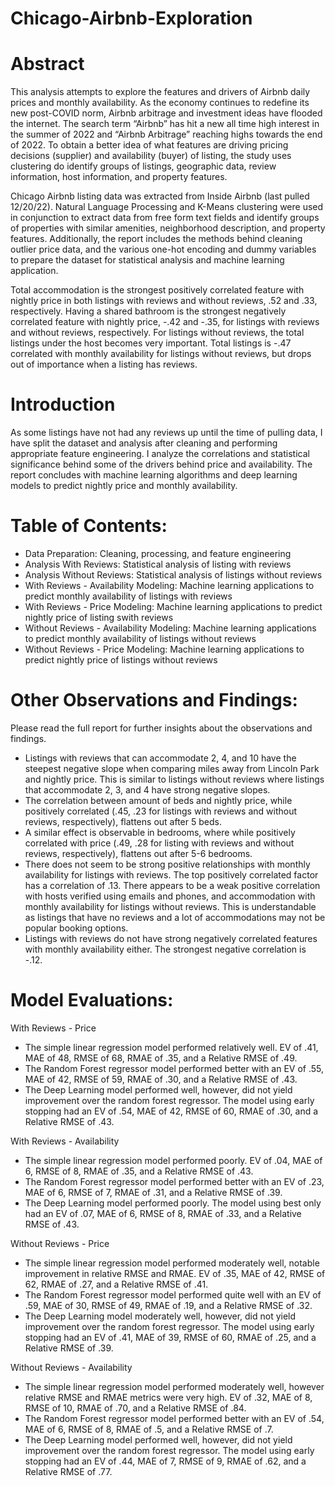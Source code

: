 # Chicago-Airbnb-Exploration

# Abstract

This analysis attempts to explore the features and drivers of Airbnb daily prices and monthly availability. As the economy continues to redefine its new post-COVID norm, Airbnb arbitrage and investment ideas have flooded the internet. The search term “Airbnb” has hit a new all time high interest in the summer of 2022 and “Airbnb Arbitrage” reaching highs towards the end of 2022. To obtain a better idea of what features are driving pricing decisions (supplier) and availability (buyer) of listing, the study uses clustering do identify groups of listings, geographic data, review information, host information, and property features.

Chicago Airbnb listing data was extracted from Inside Airbnb (last pulled 12/20/22). Natural Language Processing and K-Means clustering were used in conjunction to extract data from free form text fields and identify groups of properties with similar amenities, neighborhood description, and property features. Additionally, the report includes the methods behind cleaning outlier price data, and the various one-hot encoding and dummy variables to prepare the dataset for statistical analysis and machine learning application. 


Total accommodation is the strongest positively correlated feature with nightly price in both listings with reviews and without reviews, .52 and .33, respectively. Having a shared bathroom is the strongest negatively correlated feature with nightly price, -.42 and -.35, for listings with reviews and without reviews, respectively. For listings without reviews, the total listings under the host becomes very important. Total listings is -.47 correlated with monthly availability for listings without reviews, but drops out of importance when a listing has reviews.


# Introduction

As some listings have not had any reviews up until the time of pulling data, I have split the dataset and analysis after cleaning and performing appropriate feature engineering. I analyze the correlations and statistical significance behind some of the drivers behind price and availability. The report concludes with machine learning algorithms and deep learning models to predict nightly price and monthly availability.

# Table of Contents:
- Data Preparation: Cleaning, processing, and feature engineering
- Analysis With Reviews: Statistical analysis of listing with reviews
- Analysis Without Reviews: Statistical analysis of listings without reviews
- With Reviews - Availability Modeling: Machine learning applications to predict monthly availability of listings with reviews
- With Reviews - Price Modeling: Machine learning applications to predict nightly price of listing swith reviews
- Without Reviews - Availability Modeling: Machine learning applications to predict monthly availability of listings without reviews
- Without Reviews - Price Modeling: Machine learning applications to predict nightly price of listings without reviews

# Other Observations and Findings:

Please read the full report for further insights about the observations and findings.

- Listings with reviews that can accommodate  2, 4, and 10 have the steepest negative slope when comparing miles away from Lincoln Park and nightly price. This is similar to listings without reviews where listings that accommodate 2, 3, and 4 have strong negative slopes.
- The correlation between amount of beds and nightly price, while positively correlated (.45, .23 for listings with reviews and without reviews, respectively), flattens out after 5 beds.
- A similar effect is observable in bedrooms, where while positively correlated with price (.49, .28 for listing with reviews and without reviews, respectively), flattens out after 5-6 bedrooms.
- There does not seem to be strong positive relationships with monthly availability for listings with reviews. The top positively correlated factor has a correlation of .13. There appears to be a weak positive correlation with hosts verified using emails and phones, and accommodation with monthly availability for listings without reviews. This is understandable as listings that have no reviews and a lot of accommodations may not be popular booking options.
- Listings with reviews do not have strong negatively correlated features with monthly availability either. The strongest negative correlation is -.12.



# Model Evaluations:

With Reviews - Price

- The simple linear regression model performed relatively well. EV of .41, MAE of 48, RMSE of 68, RMAE of .35, and a Relative RMSE of .49.
- The Random Forest regressor model performed better with an EV of .55, MAE of 42, RMSE of 59, RMAE of .30, and a Relative RMSE of .43.
- The Deep Learning model performed well, however, did not yield improvement over the random forest regressor. The model using early stopping had an EV of .54, MAE of 42, RMSE of 60, RMAE of .30, and a Relative RMSE of .43.

With Reviews - Availability

- The simple linear regression model performed poorly. EV of .04, MAE of 6, RMSE of 8, RMAE of .35, and a Relative RMSE of .43.
- The Random Forest regressor model performed better with an EV of .23, MAE of 6, RMSE of 7, RMAE of .31, and a Relative RMSE of .39.
- The Deep Learning model performed poorly. The model using best only had an EV of .07, MAE of 6, RMSE of 8, RMAE of .33, and a Relative RMSE of .43.

Without Reviews - Price

- The simple linear regression model performed moderately well, notable improvement in relative RMSE and RMAE. EV of .35, MAE of 42, RMSE of 62, RMAE of .27, and a Relative RMSE of .41.
- The Random Forest regressor model performed quite well with an EV of .59, MAE of 30, RMSE of 49, RMAE of .19, and a Relative RMSE of .32.
- The Deep Learning model moderately well, however, did not yield improvement over the random forest regressor. The model using early stopping had an EV of .41, MAE of 39, RMSE of 60, RMAE of .25, and a Relative RMSE of .39.

Without Reviews - Availability

- The simple linear regression model performed moderately well, however relative RMSE and RMAE metrics were very high. EV of .32, MAE of 8, RMSE of 10, RMAE of .70, and a Relative RMSE of .84.
- The Random Forest regressor model performed better with an EV of .54, MAE of 6, RMSE of 8, RMAE of .5, and a Relative RMSE of .7.
- The Deep Learning model performed well, however, did not yield improvement over the random forest regressor. The model using early stopping had an EV of .44, MAE of 7, RMSE of 9, RMAE of .62, and a Relative RMSE of .77.

